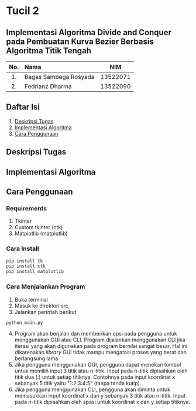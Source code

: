 # Tucil 2
## Implementasi Algoritma Divide and Conquer pada Pembuatan Kurva Bezier Berbasis Algoritma Titik Tengah

| No. | Nama                     |   NIM    |
|:---:|:-------------------------|:--------:|
| 1.  | Bagas Sambega Rosyada    | 13522071 |
| 2.  | Fedrianz Dharma          | 13522090 |

## Daftar Isi
1. [Deskripsi Tugas](#deskripis-tugas)
2. [Implementasi Algoritma](#implementasi)
3. [Cara Penggunaan](#cara-penggunaan)

## Deskripsi Tugas

## Implementasi Algoritma

## Cara Penggunaan
### Requirements
1. Tkinter
2. Custom tkinter (ctk)
3. Matplotlib (matplotlib)

### Cara Install
```bash
pip install tk
pip install ctk
pip install matplotlib
```

### Cara Menjalankan Program
1. Buka terminal
2. Masuk ke direktori src
3. Jalankan perintah berikut
```bash
python main.py
```
4. Program akan berjalan dan memberikan opsi pada pengguna untuk menggunakan
GUI atau CLI. Program dijalankan menggunakan CLI jika iterasi yang akan digunakan pada
program bernilai sangat besar. Hal ini dikarenakan _library_ GUI tidak mampu mengatasi proses yang 
berat dan berlangsung lama.
5. Jika pengguna menggunakan GUI, pengguna dapat menekan tombol untuk memilih input 3 titik atau n-titik. Input pada n-titik dipisahkan
oleh titik dua (:) untuk setiap titiknya. Contohnya pada input koordinat x sebanyak 5 titik yaitu "1:2:3:4:5" (tanpa tanda kutip).
6. Jika pengguna menggunakan CLI, pengguna akan diminta untuk memasukkan input koordinat x dan y sebanyak 3 titik atau n-titik. Input pada n-titik dipisahkan
oleh spasi untuk koordinat x dan y setiap titiknya.